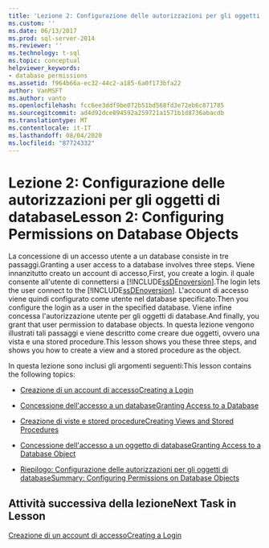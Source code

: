 ```yaml
---
title: 'Lezione 2: Configurazione delle autorizzazioni per gli oggetti di database | Microsoft Docs'
ms.custom: ''
ms.date: 06/13/2017
ms.prod: sql-server-2014
ms.reviewer: ''
ms.technology: t-sql
ms.topic: conceptual
helpviewer_keywords:
- database permissions
ms.assetid: f964b66a-ec32-44c2-a185-6a0f173bfa22
author: VanMSFT
ms.author: vanto
ms.openlocfilehash: fcc6ee3ddf9be072b51bd568fd3e72eb6c871785
ms.sourcegitcommit: ad4d92dce894592a259721a1571b1d8736abacdb
ms.translationtype: MT
ms.contentlocale: it-IT
ms.lasthandoff: 08/04/2020
ms.locfileid: "87724332"
---
```

# <a name="lesson-2-configuring-permissions-on-database-objects"></a><span data-ttu-id="d40c5-102">Lezione 2: Configurazione delle autorizzazioni per gli oggetti di database</span><span class="sxs-lookup"><span data-stu-id="d40c5-102">Lesson 2: Configuring Permissions on Database Objects</span></span>
  <span data-ttu-id="d40c5-103">La concessione di un accesso utente a un database consiste in tre passaggi.</span><span class="sxs-lookup"><span data-stu-id="d40c5-103">Granting a user access to a database involves three steps.</span></span> <span data-ttu-id="d40c5-104">Viene innanzitutto creato un account di accesso,</span><span class="sxs-lookup"><span data-stu-id="d40c5-104">First, you create a login.</span></span> <span data-ttu-id="d40c5-105">il quale consente all'utente di connettersi a [!INCLUDE[ssDEnoversion](../includes/ssdenoversion-md.md)].</span><span class="sxs-lookup"><span data-stu-id="d40c5-105">The login lets the user connect to the [!INCLUDE[ssDEnoversion](../includes/ssdenoversion-md.md)].</span></span> <span data-ttu-id="d40c5-106">L'account di accesso viene quindi configurato come utente nel database specificato.</span><span class="sxs-lookup"><span data-stu-id="d40c5-106">Then you configure the login as a user in the specified database.</span></span> <span data-ttu-id="d40c5-107">Viene infine concessa l'autorizzazione utente per gli oggetti di database.</span><span class="sxs-lookup"><span data-stu-id="d40c5-107">And finally, you grant that user permission to database objects.</span></span> <span data-ttu-id="d40c5-108">In questa lezione vengono illustrati tali passaggi e viene descritto come creare due oggetti, ovvero una vista e una stored procedure.</span><span class="sxs-lookup"><span data-stu-id="d40c5-108">This lesson shows you these three steps, and shows you how to create a view and a stored procedure as the object.</span></span>  
  
 <span data-ttu-id="d40c5-109">In questa lezione sono inclusi gli argomenti seguenti:</span><span class="sxs-lookup"><span data-stu-id="d40c5-109">This lesson contains the following topics:</span></span>  
  
-   [<span data-ttu-id="d40c5-110">Creazione di un account di accesso</span><span class="sxs-lookup"><span data-stu-id="d40c5-110">Creating a Login</span></span>](lesson-2-1-creating-a-login.md)  
  
-   [<span data-ttu-id="d40c5-111">Concessione dell'accesso a un database</span><span class="sxs-lookup"><span data-stu-id="d40c5-111">Granting Access to a Database</span></span>](lesson-2-2-granting-access-to-a-database.md)  
  
-   [<span data-ttu-id="d40c5-112">Creazione di viste e stored procedure</span><span class="sxs-lookup"><span data-stu-id="d40c5-112">Creating Views and Stored Procedures</span></span>](lesson-2-3-creating-views-and-stored-procedures.md)  
  
-   [<span data-ttu-id="d40c5-113">Concessione dell'accesso a un oggetto di database</span><span class="sxs-lookup"><span data-stu-id="d40c5-113">Granting Access to a Database Object</span></span>](lesson-2-4-granting-access-to-a-database-object.md)  
  
-   [<span data-ttu-id="d40c5-114">Riepilogo: Configurazione delle autorizzazioni per gli oggetti di database</span><span class="sxs-lookup"><span data-stu-id="d40c5-114">Summary: Configuring Permissions on Database Objects</span></span>](lesson-2-5-summary-configuring-permissions-on-database-objects.md)  
  
## <a name="next-task-in-lesson"></a><span data-ttu-id="d40c5-115">Attività successiva della lezione</span><span class="sxs-lookup"><span data-stu-id="d40c5-115">Next Task in Lesson</span></span>  
 [<span data-ttu-id="d40c5-116">Creazione di un account di accesso</span><span class="sxs-lookup"><span data-stu-id="d40c5-116">Creating a Login</span></span>](lesson-2-1-creating-a-login.md)  
  
  
